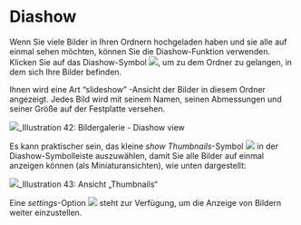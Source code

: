 
# Diashow

Wenn Sie viele Bilder in Ihren Ordnern hochgeladen haben und sie alle auf einmal sehen möchten, können Sie die Diashow-Funktion verwenden. Klicken Sie auf das Diashow-Symbol ![](../../.gitbook/assets/graphics126.png), um zu dem Ordner zu gelangen, in dem sich Ihre Bilder befinden.

Ihnen wird eine Art “slideshow” -Ansicht der Bilder in diesem Ordner angezeigt. Jedes Bild wird mit seinem Namen, seinen Abmessungen und seiner Größe auf der Festplatte versehen.

![](../../.gitbook/assets/images289.png)_Illustration 42: Bildergalerie - Diashow view

Es kann praktischer sein, das kleine _show Thumbnails_-Symbol ![](../../.gitbook/assets/graphics127.png) in der Diashow-Symbolleiste auszuwählen, damit Sie alle Bilder auf einmal anzeigen können \(als Miniaturansichten\), wie unten dargestellt:

![](../../.gitbook/assets/images290.png)_Illustration 43: Ansicht „Thumbnails“

Eine _settings_-Option ![](../../.gitbook/assets/graphics345.png) steht zur Verfügung, um die Anzeige von Bildern weiter einzustellen.